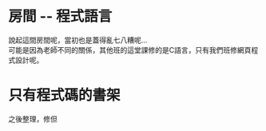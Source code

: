 # 房間 -- 程式語言
說起這間房間呢，當初也是蓋得亂七八糟呢...<br>
可能是因為老師不同的關係，其他班的這堂課修的是C語言，只有我們班修網頁程式設計呢。

# 只有程式碼的書架
之後整理，修但
